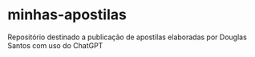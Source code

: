 # minhas-apostilas
Repositório destinado a publicação de apostilas elaboradas por Douglas Santos com uso do ChatGPT

